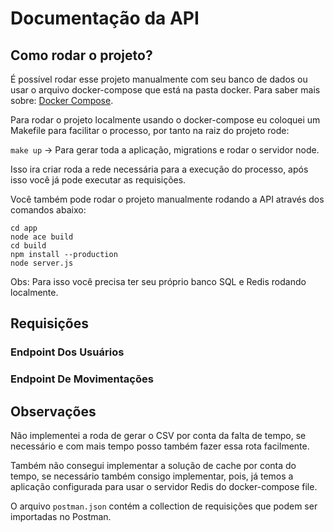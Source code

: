 # Documentação da API

## Como rodar o projeto?
É possível rodar esse projeto manualmente com seu banco de dados ou usar o arquivo docker-compose que está na pasta docker.
Para saber mais sobre: [Docker Compose](https://docs.docker.com/compose/).

Para rodar o projeto localmente usando o docker-compose eu coloquei um Makefile para facilitar o processo, por tanto na raiz do projeto rode:

`make up` -> Para gerar toda a aplicação, migrations e rodar o servidor node.

Isso ira criar roda a rede necessária para a execução do processo, após isso você já pode executar as requisições.

Você também pode rodar o projeto manualmente rodando a API através dos comandos abaixo:

`cd app`<br>
`node ace build`<br>
`cd build`<br>
`npm install --production`<br>
`node server.js`<br>

Obs: Para isso você precisa ter seu próprio banco SQL e Redis rodando localmente.

## Requisições

### Endpoint Dos Usuários


### Endpoint De Movimentações


## Observações
Não implementei a roda de gerar o CSV por conta da falta de tempo, se necessário e com mais tempo posso também fazer essa rota facilmente.

Também não consegui implementar a solução de cache por conta do tempo, se necessário também consigo implementar, pois, já temos a aplicação configurada para usar o servidor Redis do docker-compose file.

O arquivo `postman.json` contém a collection de requisições que podem ser importadas no Postman.